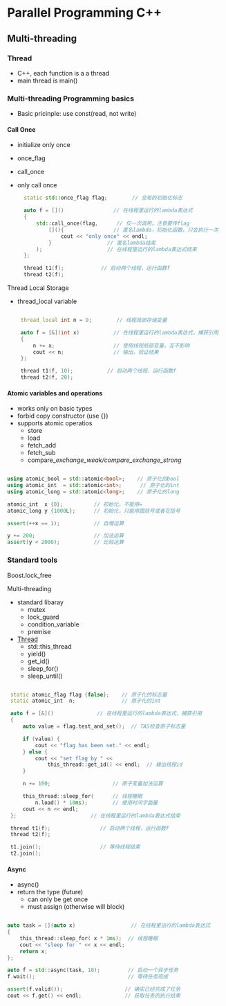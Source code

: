 # Parallel Programming C++

## Multi-threading 

### Thread

* C++, each function is a a thread
* main thread is main\(\)

### Multi-threading Programming basics

* Basic pricinple: use const(read, not write)

#### Call Once

* initialize only once
* once\_flag
* call\_once
* only call once
  
  ```cpp
    static std::once_flag flag;        // 全局的初始化标志

    auto f = []()                // 在线程里运行的lambda表达式
    {   
        std::call_once(flag,      // 仅一次调用，注意要传flag
            [](){                // 匿名lambda，初始化函数，只会执行一次
                cout << "only once" << endl;
            }                  // 匿名lambda结束
        );                     // 在线程里运行的lambda表达式结束
    };

    thread t1(f);            // 启动两个线程，运行函数f
    thread t2(f);
    ```

Thread Local Storage

* thread\_local variable

   ```cpp

    thread_local int n = 0;        // 线程局部存储变量

    auto f = [&](int x)           // 在线程里运行的lambda表达式，捕获引用
    {
        n += x;                   // 使用线程局部变量，互不影响
        cout << n;                // 输出，验证结果
    };  

    thread t1(f, 10);           // 启动两个线程，运行函数f
    thread t2(f, 20);
    ```

#### Atomic variables and operations

* works only on basic types
* forbid copy constructor \(use {}\)
* supports atomic operatios
  * store
  * load
  * fetch\_add
  * fetch\_sub
  * compare\__exchange\__weak/compare_\_exchange\_strong_

```cpp

using atomic_bool = std::atomic<bool>;    // 原子化的bool
using atomic_int  = std::atomic<int>;      // 原子化的int
using atomic_long = std::atomic<long>;    // 原子化的long

atomic_int  x {0};          // 初始化，不能用=
atomic_long y {1000L};      // 初始化，只能用圆括号或者花括号

assert(++x == 1);           // 自增运算

y += 200;                   // 加法运算
assert(y < 2000);           // 比较运算 
```

### Standard tools

Boost.lock\_free

Multi-threading

* standard libaray
  * mutex
  * lock\_guard
  * condition\_variable
  * premise
* [Thread](http://www.cplusplus.com/reference/thread/thread/)
  * std::this\_thread
  * yield\(\)
  * get\_id\(\)
  * sleep\_for\(\)
  * sleep\_until\(\)

 ```cpp

  static atomic_flag flag {false};    // 原子化的标志量
  static atomic_int  n;               // 原子化的int

  auto f = [&]()              // 在线程里运行的lambda表达式，捕获引用
  {
      auto value = flag.test_and_set();  // TAS检查原子标志量

      if (value) {
          cout << "flag has been set." << endl;
      } else {
          cout << "set flag by " <<
              this_thread::get_id() << endl;  // 输出线程id
      }

      n += 100;                    // 原子变量加法运算

      this_thread::sleep_for(      // 线程睡眠
          n.load() * 10ms);        // 使用时间字面量
      cout << n << endl;
  };                        // 在线程里运行的lambda表达式结束

  thread t1(f);                // 启动两个线程，运行函数f
  thread t2(f);

  t1.join();                   // 等待线程结束
  t2.join();
  ```

#### Async

* async\(\)
* return the type \(future\)
  * can only be get once
  * must assign \(otherwise will block\)

```cpp

auto task = [](auto x)                  // 在线程里运行的lambda表达式
{
    this_thread::sleep_for( x * 1ms);  // 线程睡眠
    cout << "sleep for " << x << endl;
    return x;
};

auto f = std::async(task, 10);         // 启动一个异步任务
f.wait();                              // 等待任务完成

assert(f.valid());                    // 确实已经完成了任务
cout << f.get() << endl;              // 获取任务的执行结果
```
